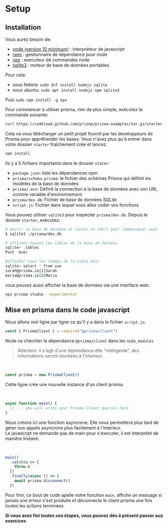 # Setup

## Installation

Vous aurez besoin de:
- [node (version 10 minimum)](https://github.com/nodejs/node) : interpréteur de javascript
- [npm](https://www.npmjs.com/) : gestionnaire de dépendance pour node
- [npx](https://www.npmjs.com/package/npx) : executeur de commandes node
- [sqlite3](https://fr.wikipedia.org/wiki/SQLite) : moteur de base de données portables

Pour cela:
- sous fedora: `sudo dnf install nodejs sqlite`
- sous ubuntu: `sudo apt install nodejs npm sqlite3`

Puis `sudo npm install -g npx`

Pour commencer à utiliser prisma, rien de plus simple, exécutez la commande suivante:
```sh
curl https://codeload.github.com/prisma/prisma-examples/tar.gz/starter | tar -xz --strip=2 prisma-examples-starter/javascript/starter
```

Cela va vous télécharger un petit projet fournit par les developpeurs de Prisma pour appréhender les bases. Vous n'avez plus qu'à entrer dans votre dossier `starter` fraîchement crée et lancez:

```sh
npm install
```

Ils y a 5 fichiers importants dans le dossier `stater`:

- `package.json`: liste les dépendances npm  
- `prisma/schema.prisma`: le fichier des schémas Prisma qui définit les modèles de la base de données  
- `prisma/.env`: Définit la connection à la base de données avec son URL comme variable d'environnement  
- `prisma/dev.db`: Fichier de base de données SQLite  
- `script.js`: Fichier dans lequel vous allez coder vos fonctions  

Vous pouvez utiliser `sqlite3` pour inspecter `prisma/dev.db`. Depuis le dossier `starter`, exécutez:
```sh
# ouvrir la base de donnéee et lancer un shell pour communiquer avec
$ sqlite3 ./prisma/dev.db

# afficher toutes les tables de la base de données
sqlite> .tables
Post  User

#afficher tous les champs de la table User
sqlite> select * from use
sarah@prisma.io|1|Sarah
maria@prisma.io|2|Maria
```

vous pouvez aussi afficher la base de données via une interface web:
```sh
npx prisma studio --experimental
```

## Mise en prisma dans le code javascript

Nous allons voir ligne par ligne ce qu'il y a dans le fichier `script.js`:
```javascript
const { PrismaClient } = require("@prisma/client")
```
Node va chercher la dépendance `@prisma/client` dans les `node_modules`
> Attention: il s'agit d'une dépendance dite "intéligente", des informations seront stockées à l'interieur.

<br>

```javascript
const prisma = new PrismaClient()
```
Cette ligne crée une nouvelle instance d'un client prisma.

<br>

```javascript
async function main() {
  // ... you will write your Prisma Client queries here
}
```
Nous créons ici une fonction asyncrone. Elle nous permettera plus tard de gérer nos appels asyncrone plus facilement à l'interieur.  
Le javascript ne demande pas de main pour s'executer, il est interprété de manière linéaire.  

<br>

```javascript
main()
  .catch(e => {
    throw e
  })
  .finally(async () => {
    await prisma.disconnect()
  })

```
Pour finir, ce bout de code apelle notre fonction `main`, affiche un message si jamais une erreur s'est produite et déconnecte le client prisma une fois toutes les actions terminées.

**Si vous avez fini toutes ces étapes, vous pouvez dès à présent passer aux exercices**